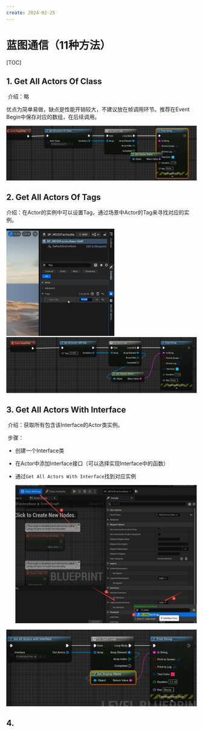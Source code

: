 ```yaml
---
create: 2024-02-25
---
```

# 蓝图通信（11种方法）

[TOC]

## 1. Get All Actors Of Class

​	介绍：略

​	优点为简单易做，缺点是性能开销较大，不建议放在帧调用环节。推荐在Event Begin中保存对应的数组，在后续调用。

![image-20240225212513519](./assets/image-20240225212513519.png)

## 2. Get All Actors Of Tags

​	介绍：在Actor的实例中可以设置Tag，通过场景中Actor的Tag来寻找对应的实例。



<img src="./assets/image-20240225212814091.png" alt="image-20240225212814091" style="zoom:33%;" />![image-20240225212908416](./assets/image-20240225212908416.png)

## 3. Get All Actors With Interface

​	介绍：获取所有包含该Interface的Actor类实例。

​	步骤：

* 创建一个Interface类

* 在Actor中添加Interface接口（可以选择实现Interface中的函数）

* 通过`Get All Actors With Interface`找到对应实例

  <img src="./assets/image-20240225213216450.png" alt="image-20240225213216450" style="zoom: 50%;" />

<img src="./assets/image-20240225213246953.png" alt="image-20240225213246953" style="zoom:50%;" />

## 4. 